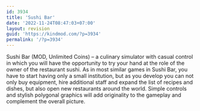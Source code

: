 ```yaml
---
id: 3934
title: 'Sushi Bar'
date: '2022-11-24T08:47:03+07:00'
layout: revision
guid: 'https://kindmod.com/?p=3934'
permalink: '/?p=3934'
---
```


Sushi Bar (MOD, Unlimited Coins) – a culinary simulator with casual control in which you will have the opportunity to try your hand at the role of the owner of the restaurant sushi. As in most similar games in Sushi Bar, you have to start having only a small institution, but as you develop you can not only buy equipment, hire additional staff and expand the list of recipes and dishes, but also open new restaurants around the world. Simple controls and stylish polygonal graphics will add originality to the gameplay and complement the overall picture.